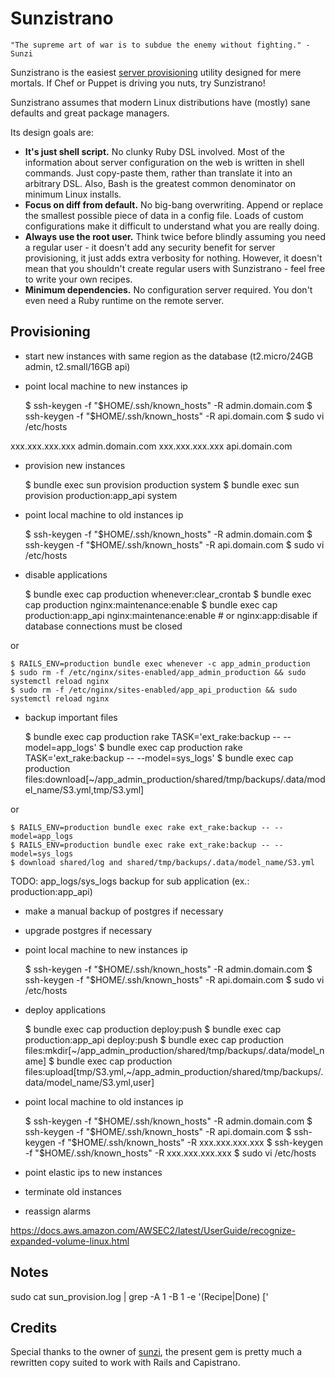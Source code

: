 Sunzistrano
===========

```
"The supreme art of war is to subdue the enemy without fighting." - Sunzi
```

Sunzistrano is the easiest [server provisioning](http://en.wikipedia.org/wiki/Provisioning#Server_provisioning) utility designed for mere mortals. If Chef or Puppet is driving you nuts, try Sunzistrano!

Sunzistrano assumes that modern Linux distributions have (mostly) sane defaults and great package managers.

Its design goals are:

* **It's just shell script.** No clunky Ruby DSL involved. Most of the information about server configuration on the web is written in shell commands. Just copy-paste them, rather than translate it into an arbitrary DSL. Also, Bash is the greatest common denominator on minimum Linux installs.
* **Focus on diff from default.** No big-bang overwriting. Append or replace the smallest possible piece of data in a config file. Loads of custom configurations make it difficult to understand what you are really doing.
* **Always use the root user.** Think twice before blindly assuming you need a regular user - it doesn't add any security benefit for server provisioning, it just adds extra verbosity for nothing. However, it doesn't mean that you shouldn't create regular users with Sunzistrano - feel free to write your own recipes.
* **Minimum dependencies.** No configuration server required. You don't even need a Ruby runtime on the remote server.

Provisioning
------------

* start new instances with same region as the database (t2.micro/24GB admin, t2.small/16GB api)

* point local machine to new instances ip

    $ ssh-keygen -f "$HOME/.ssh/known_hosts" -R admin.domain.com
    $ ssh-keygen -f "$HOME/.ssh/known_hosts" -R api.domain.com
    $ sudo vi /etc/hosts

xxx.xxx.xxx.xxx admin.domain.com
xxx.xxx.xxx.xxx api.domain.com

* provision new instances

    $ bundle exec sun provision production system
    $ bundle exec sun provision production:app_api system

* point local machine to old instances ip

    $ ssh-keygen -f "$HOME/.ssh/known_hosts" -R admin.domain.com
    $ ssh-keygen -f "$HOME/.ssh/known_hosts" -R api.domain.com
    $ sudo vi /etc/hosts

* disable applications

    $ bundle exec cap production whenever:clear_crontab
    $ bundle exec cap production nginx:maintenance:enable
    $ bundle exec cap production:app_api nginx:maintenance:enable # or nginx:app:disable if database connections must be closed

or

    $ RAILS_ENV=production bundle exec whenever -c app_admin_production
    $ sudo rm -f /etc/nginx/sites-enabled/app_admin_production && sudo systemctl reload nginx
    $ sudo rm -f /etc/nginx/sites-enabled/app_api_production && sudo systemctl reload nginx

* backup important files

    $ bundle exec cap production rake TASK='ext_rake:backup -- --model=app_logs'
    $ bundle exec cap production rake TASK='ext_rake:backup -- --model=sys_logs'
    $ bundle exec cap production files:download[~/app_admin_production/shared/tmp/backups/.data/model_name/S3.yml,tmp/S3.yml]

or

    $ RAILS_ENV=production bundle exec rake ext_rake:backup -- --model=app_logs
    $ RAILS_ENV=production bundle exec rake ext_rake:backup -- --model=sys_logs
    $ download shared/log and shared/tmp/backups/.data/model_name/S3.yml

TODO: app_logs/sys_logs backup for sub application (ex.: production:app_api)
* make a manual backup of postgres if necessary
* upgrade postgres if necessary

* point local machine to new instances ip

    $ ssh-keygen -f "$HOME/.ssh/known_hosts" -R admin.domain.com
    $ ssh-keygen -f "$HOME/.ssh/known_hosts" -R api.domain.com
    $ sudo vi /etc/hosts

* deploy applications

    $ bundle exec cap production deploy:push
    $ bundle exec cap production:app_api deploy:push
    $ bundle exec cap production files:mkdir[~/app_admin_production/shared/tmp/backups/.data/model_name]
    $ bundle exec cap production files:upload[tmp/S3.yml,~/app_admin_production/shared/tmp/backups/.data/model_name/S3.yml,user]

* point local machine to old instances ip

    $ ssh-keygen -f "$HOME/.ssh/known_hosts" -R admin.domain.com
    $ ssh-keygen -f "$HOME/.ssh/known_hosts" -R api.domain.com
    $ ssh-keygen -f "$HOME/.ssh/known_hosts" -R xxx.xxx.xxx.xxx
    $ ssh-keygen -f "$HOME/.ssh/known_hosts" -R xxx.xxx.xxx.xxx
    $ sudo vi /etc/hosts

* point elastic ips to new instances
* terminate old instances
* reassign alarms

https://docs.aws.amazon.com/AWSEC2/latest/UserGuide/recognize-expanded-volume-linux.html

Notes
-----
sudo cat sun_provision.log | grep -A 1 -B 1 -e '\(Recipe\|Done\) \['

Credits
-------

Special thanks to the owner of [sunzi](https://github.com/kenn/sunzi), the present gem is pretty much a rewritten copy suited to work with Rails and Capistrano.
